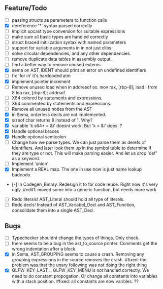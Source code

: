 ## Feature/Todo

- [ ] passing structs as parameters to function calls
- [x] dereference '\*' syntax parsed correctly
- [ ] implicit upcast type conversion for suitable expressions
- [ ] make sure all basic types are handled correctly
- [ ] struct braced initilization syntax with named parameters
- [ ] support for variable arguments in in not just clibs.
- [ ] solve circular dependencies, and any other dependencies.
- [ ] remove duplicate data tables in assembly output.
- [ ] find a better way to remove unused externs
- [x] sema on AST_IDENT should print an error on undefined identifiers
- [ ] fix 'for in' it's hardcoded atm
- [x] implement pointer increment
- [ ] Remove unused load when in addresof ex. mov rax, [rbp-8]; load i from 8
      lea rax, [rbp-8]; addrsof
- [ ] X64 colored by statements and expressions.
- [ ] X64 commented by statements and expressions.
- [ ] Remove all unused nodes from the AST
- [x] in Sema, orderless decls are not implemented.
- [x] sizeof char returns 8 instead of 1. Why?
- [x] variable 'k s64\* = &i' doesnt work. But 'k = &i' does. ?
- [x] Handle optional braces
- [x] Handle optional semicolon
- [ ] Change how we parse types. We can just parse them as derefs of
      Identifiers. And later look them up in the symbol table to determine if
      they are type or not. This will make parsing easier. And let us drop 'def'
      as a keyword.
- [ ] Implement 'union'
- [x] Implement a REAL map. The one in use now is just name lookup badoodo.
- [-] In Codegen_Binary. Redesign it to for code reuse. Right now it's very ugly. #edit1: moved some into a generic function, but needs more work
- [ ] Redo literals! AST_Literal should hold all type of literals.
- [ ] Redo decls! Instead of AST_Variabel_Decl and AST_Function,
      consolidate them into a single AST_Decl. 

## Bugs
- [ ] Typechecker shouldnt change the types of things. Only check.
- [ ] there seems to be a bug in the ast_to_source printer. Comments get the
      wrong indentation after a block
- [x] in Sema, AST_GROUPING seems to cause a crash. Removing any grouping
      expressions in the source removes the crash. #fixed: the problem was that the unary following was not doing the right thing
- [x] GLFW_KEY_LAST :: GLFW_KEY_MENU is not handled correctly. We need to do
      constant propogation. Or change all constants into variables with a stack
      position. #fixed: all constants are now varibles. ??
